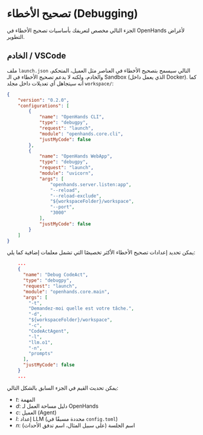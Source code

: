 

# تصحيح الأخطاء (Debugging)

الجزء التالي مخصص لتعريفك بأساسيات تصحيح الأخطاء في OpenHands لأغراض التطوير.

## الخادم / VSCode

ملف `launch.json` التالي سيسمح بتصحيح الأخطاء في العناصر مثل العميل، المتحكم، والخادم، ولكنه لا يدعم تصحيح الأخطاء في الـ Sandbox (الذي يعمل داخل Docker). كما أنه سيتجاهل أي تعديلات داخل مجلد `workspace/`:

```json
{
    "version": "0.2.0",
    "configurations": [
        {
            "name": "OpenHands CLI",
            "type": "debugpy",
            "request": "launch",
            "module": "openhands.core.cli",
            "justMyCode": false
        },
        {
            "name": "OpenHands WebApp",
            "type": "debugpy",
            "request": "launch",
            "module": "uvicorn",
            "args": [
                "openhands.server.listen:app",
                "--reload",
                "--reload-exclude",
                "${workspaceFolder}/workspace",
                "--port",
                "3000"
            ],
            "justMyCode": false
        }
    ]
}
```

يمكن تحديد إعدادات تصحيح الأخطاء الأكثر تخصيصًا التي تشمل معلمات إضافية كما يلي:

```json
    ...
    {
      "name": "Debug CodeAct",
      "type": "debugpy",
      "request": "launch",
      "module": "openhands.core.main",
      "args": [
        "-t",
        "Demandez-moi quelle est votre tâche.",
        "-d",
        "${workspaceFolder}/workspace",
        "-c",
        "CodeActAgent",
        "-l",
        "llm.o1",
        "-n",
        "prompts"
      ],
      "justMyCode": false
    }
    ...
```

يمكن تحديث القيم في الجزء السابق بالشكل التالي:

- *t*: المهمة
- *d*: دليل مساحة العمل لـ OpenHands
- *c*: العميل (Agent)
- *l*: إعداد LLM (محددة مسبقًا في `config.toml`)
- *n*: اسم الجلسة (على سبيل المثال، اسم تدفق الأحداث)